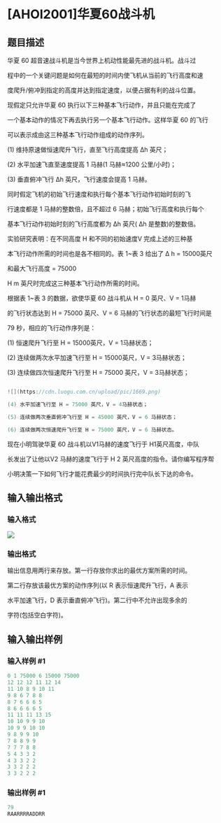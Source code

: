 # [AHOI2001]华夏60战斗机

## 题目描述

华夏 60 超音速战斗机是当今世界上机动性能最先进的战斗机。战斗过

程中的一个关键问题是如何在最短的时间内使飞机从当前的飞行高度和速

度爬升/俯冲到指定的高度并达到指定速度，以便占据有利的战斗位置。

现假定只允许华夏 60 执行以下三种基本飞行动作，并且只能在完成了

一个基本动作的情况下再去执行另一个基本飞行动作。这样华夏 60 的飞行

可以表示成由这三种基本飞行动作组成的动作序列。

(1) 维持原速做恒速爬升飞行，直至飞行高度提高 ∆h 英尺；

(2) 水平加速飞直至速度提高 1 马赫(1 马赫≈1200 公里/小时)；

(3) 垂直俯冲飞行 ∆h 英尺，飞行速度会提高 1 马赫。

同时假定飞机的初始飞行速度和执行每个基本飞行动作初始时刻的飞

行速度都是 1 马赫的整数倍，且不超过 6 马赫；初始飞行高度和执行每个

基本飞行动作初始时刻的飞行高度都为 ∆h 英尺( ∆h 是整数)的整数倍。

实验研究表明：在不同高度 H 和不同的初始速度V 完成上述的三种基

本飞行动作所需的时间也是各不相同的。表 1~表 3 给出了 ∆ h = 15000英尺

和最大飞行高度 = 75000

H m 英尺时完成这三种基本飞行动作所需的时间。

根据表 1~表 3 的数据，欲使华夏 60 战斗机从 H = 0 英尺、V = 1马赫

的飞行状态达到 H = 75000 英尺、V = 6 马赫的飞行状态的最短飞行时间是

79 秒，相应的飞行动作序列是：

(1) 恒速爬升飞行至 H = 15000英尺，V = 1马赫状态；

(2) 连续做两次水平加速飞行至 H = 15000英尺，V = 3马赫状态；

(3) 连续做四次恒速爬升飞行至 H = 75000 英尺，V = 3马赫状态；

```cpp

![](https://cdn.luogu.com.cn/upload/pic/1669.png)

(4) 水平加速飞行至 H = 75000 英尺，V = 4马赫状态；

(5) 连续做两次垂直俯冲飞行至 H = 45000 英尺，V = 6 马赫状态；

(6) 连续做两次恒速爬升飞行至 H = 75000 英尺，V = 6 马赫状态。

```

现在小明驾驶华夏 60 战斗机以V1马赫的速度飞行于 H1英尺高度，中队

长发出了让他以V2 马赫的速度飞行于 H 2 英尺高度的指令。请你编写程序帮

小明决策一下如何飞行才能花费最少的时间执行完中队长下达的命令。

## 输入输出格式

### 输入格式

![](https://cdn.luogu.com.cn/upload/pic/1670.png)

### 输出格式

输出信息用两行来存放。第一行存放你求出的最优方案所需的时间。

第二行存放该最优方案的动作序列(以 R 表示恒速爬升飞行，A 表示

水平加速飞行，D 表示垂直俯冲飞行)。第二行中不允许出现多余的

字符(包括空白字符)。

## 输入输出样例

### 输入样例 #1

```cpp
0 1 75000 6 15000 75000
12 12 12 11 12 14
11 10 8 9 10 11
9 8 6 7 8 8
8 7 6 6 6 5
8 6 6 6 6 5
11 11 11 13 15
10 10 9 9 10
10 9 9 10 10
9 8 9 9 10
7 8 8 9 9
7 7 7 8 8
5 4 3 3 2
4 3 3 2 2
3 3 2 2 2
3 3 2 2 2
```


### 输出样例 #1

```cpp
79
RAARRRRADDRR
```


